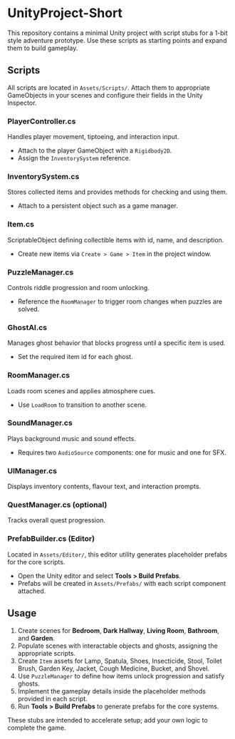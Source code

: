 # UnityProject-Short

This repository contains a minimal Unity project with script stubs for a 1-bit style adventure prototype. Use these scripts as starting points and expand them to build gameplay.

## Scripts
All scripts are located in `Assets/Scripts/`. Attach them to appropriate GameObjects in your scenes and configure their fields in the Unity Inspector.

### PlayerController.cs
Handles player movement, tiptoeing, and interaction input.
- Attach to the player GameObject with a `Rigidbody2D`.
- Assign the `InventorySystem` reference.

### InventorySystem.cs
Stores collected items and provides methods for checking and using them.
- Attach to a persistent object such as a game manager.

### Item.cs
ScriptableObject defining collectible items with id, name, and description.
- Create new items via `Create > Game > Item` in the project window.

### PuzzleManager.cs
Controls riddle progression and room unlocking.
- Reference the `RoomManager` to trigger room changes when puzzles are solved.

### GhostAI.cs
Manages ghost behavior that blocks progress until a specific item is used.
- Set the required item id for each ghost.

### RoomManager.cs
Loads room scenes and applies atmosphere cues.
- Use `LoadRoom` to transition to another scene.

### SoundManager.cs
Plays background music and sound effects.
- Requires two `AudioSource` components: one for music and one for SFX.

### UIManager.cs
Displays inventory contents, flavour text, and interaction prompts.

### QuestManager.cs (optional)
Tracks overall quest progression.

### PrefabBuilder.cs (Editor)
Located in `Assets/Editor/`, this editor utility generates placeholder prefabs for the core scripts.
- Open the Unity editor and select **Tools > Build Prefabs**.
- Prefabs will be created in `Assets/Prefabs/` with each script component attached.

## Usage
1. Create scenes for **Bedroom**, **Dark Hallway**, **Living Room**, **Bathroom**, and **Garden**.
2. Populate scenes with interactable objects and ghosts, assigning the appropriate scripts.
3. Create `Item` assets for Lamp, Spatula, Shoes, Insecticide, Stool, Toilet Brush, Garden Key, Jacket, Cough Medicine, Bucket, and Shovel.
4. Use `PuzzleManager` to define how items unlock progression and satisfy ghosts.
5. Implement the gameplay details inside the placeholder methods provided in each script.
6. Run **Tools > Build Prefabs** to generate prefabs for the core systems.

These stubs are intended to accelerate setup; add your own logic to complete the game.
